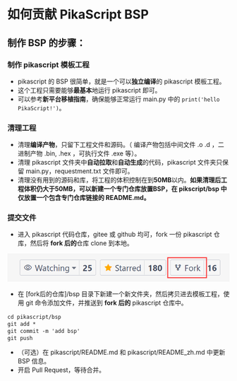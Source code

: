 # 如何贡献 PikaScript BSP
## 制作 BSP 的步骤：
### 制作 pikascript 模板工程
- pikascript 的 BSP 很简单，就是一个可以**独立编译**的 pikascript 模板工程。
- 这个工程只需要能够**最基本**地运行 pikascript 即可。
- 可以参考**新平台移植指南**，确保能够正常运行 main.py 中的 `print('hello PikaScript!')`。
### 清理工程
- 清理**编译产物**，只留下工程文件和源码。（ 编译产物包括中间文件 .o .d ，二进制产物 .bin, .hex ，可执行文件 .exe 等）。
- 清理 pikascript 文件夹中**自动拉取**和**自动生成**的代码，pikascript 文件夹只保留 main.py，requestment.txt 文件即可。
- 清理没有用到的源码和库，将工程的体积控制在到**50MB**以内。**如果清理后工程体积仍大于50MB，可以新建一个专门仓库放置BSP，在 pikscript/bsp 中仅放置一个包含专门仓库链接的 README.md。**
### 提交文件
- 进入 pikascript 代码仓库，gitee 或 github 均可，fork 一份 pikascript 仓库，然后将 **fork 后的**仓库 clone 到本地。

![](assets/1638664526181-09b00c29-fc72-429a-bb99-3f009eae141e.png)

- 在 [fork后的仓库]/bsp 目录下新建一个新文件夹，然后拷贝进去模板工程，使用 git 命令添加文件，并推送到 **fork 后的** pikascript 仓库中。
   
```shell
cd pikascript/bsp
git add *
git commit -m 'add bsp'
git push
```


- （可选）在 pikascript/README.md 和 pikascript/README_zh.md 中更新 BSP 信息。
- 开启 Pull Request，等待合并。
